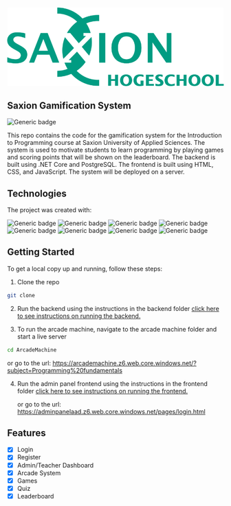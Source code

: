 ![Logo](teacher_dashboard/assets/images/lg_saxion.png)

## Saxion Gamification System

![Generic badge](https://img.shields.io/badge/Version-1.0.0-009c82.svg)

This repo contains the code for the gamification system for the Introduction to Programming course at Saxion University of Applied Sciences. The system is used to motivate students to learn programming by playing games and scoring points that will be shown on the leaderboard. The backend is built using .NET Core and PostgreSQL. The frontend is built using HTML, CSS, and JavaScript. The system will be deployed on a server.

## Technologies

The project was created with:

![Generic badge](https://img.shields.io/badge/JavaScript-F7DF1E?style=for-the-badge&logo=javascript&logoColor=black)
![Generic badge](https://img.shields.io/badge/HTML-239120?style=for-the-badge&logo=html5&logoColor=white)
![Generic badge](https://img.shields.io/badge/CSS-239120?&style=for-the-badge&logo=css3&logoColor=white)
![Generic badge](https://img.shields.io/badge/Bootstrap-563D7C?style=for-the-badge&logo=bootstrap&logoColor=white)
![Generic badge](https://img.shields.io/badge/.NET-5C2D91?style=for-the-badge&logo=.net&logoColor=white)
![Generic badge](https://img.shields.io/badge/PostgreSQL-316192?style=for-the-badge&logo=postgresql&logoColor=white)
![Generic badge](https://img.shields.io/badge/-selenium-%43B02A?style=for-the-badge&logo=selenium&logoColor=white)
![Generic badge](https://img.shields.io/badge/mocha.js-323330?style=for-the-badge&logo=mocha&logoColor=Brown)

## Getting Started

To get a local copy up and running, follow these steps:

1. Clone the repo

```sh
git clone
```

2. Run the backend using the instructions in the backend folder
   [click here to see instructions on running the backend.](/GamificationAPI/README.md)

3. To run the arcade machine, navigate to the arcade machine folder and start a live server

```sh
cd ArcadeMachine
```
   or go to the url: https://arcademachine.z6.web.core.windows.net/?subject=Programming%20fundamentals

4. Run the admin panel frontend using the instructions in the frontend folder
   [click here to see instructions on running the frontend.](/teacher_dashboard/README.md)

   or go to the url: https://adminpanelaad.z6.web.core.windows.net/pages/login.html


## Features

- [x] Login
- [x] Register
- [x] Admin/Teacher Dashboard
- [x] Arcade System
- [x] Games
- [x] Quiz
- [x] Leaderboard
